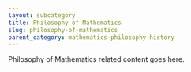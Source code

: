 ```yaml
---
layout: subcategory
title: Philosophy of Mathematics
slug: philosophy-of-mathematics
parent_category: mathematics-philosophy-history
---
```


Philosophy of Mathematics related content goes here.
